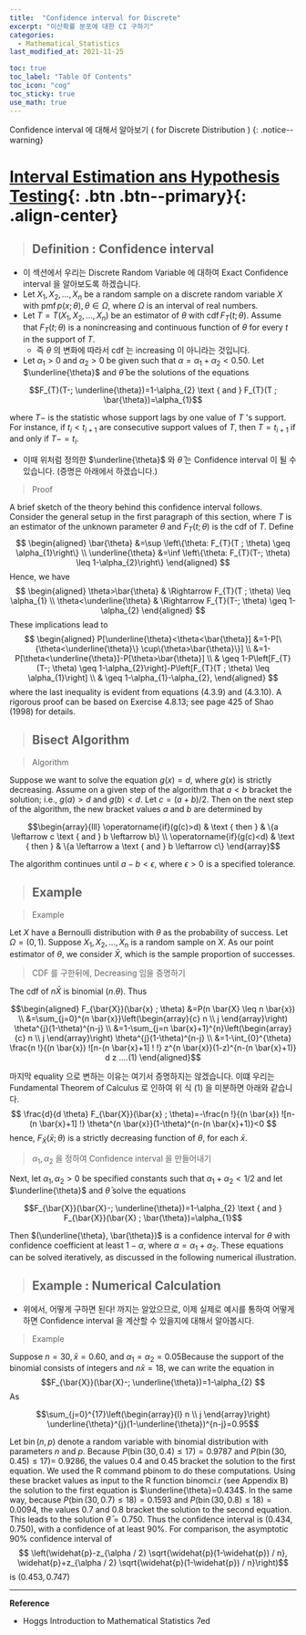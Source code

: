 ```yaml
---
title:  "Confidence interval for Discrete"
excerpt: "이산확률 분포에 대한 CI 구하기"
categories:
  - Mathematical_Statistics
last_modified_at: 2021-11-25

toc: true
toc_label: "Table Of Contents"
toc_icon: "cog"
toc_sticky: true
use_math: true
---
```


 Confidence interval 에 대해서 알아보기 ( for Discrete Distribution )
{: .notice--warning}

# [Interval Estimation ans Hypothesis Testing](#link){: .btn .btn--primary}{: .align-center}

> ## Definition : Confidence interval

- 이 섹션에서 우리는 Discrete Random Variable 에 대하여 Exact Confidence interval 을 알아보도록 하겠습니다. 
- Let $X_{1}, X_{2}, \ldots, X_{n}$ be a random sample on a discrete random variable $X$ with $\operatorname{pmf} p(x ; \theta), \theta \in \Omega$, where $\Omega$ is an interval of real numbers. 
- Let $T=T\left(X_{1}, X_{2}, \ldots, X_{n}\right)$ be an estimator of $\theta$ with $\operatorname{cdf} F_{T}(t ; \theta)$. Assume that $F_{T}(t ; \theta)$ is a nonincreasing and continuous function of $\theta$ for every $t$ in the support of $T$. 
  - 즉 $\theta$ 의 변화에 따라서 cdf 는 increasing 이 아니라는 것입니다.
- Let $\alpha_{1}>0$ and $\alpha_{2}>0$ be given such that $\alpha=\alpha_{1}+\alpha_{2}<0.50$. Let $\underline{\theta}$ and $\bar{\theta}$ be the solutions of the equations

$$F_{T}(T-; \underline{\theta})=1-\alpha_{2} \text { and } F_{T}(T ; \bar{\theta})=\alpha_{1}$$

where $T-$ is the statistic whose support lags by one value of $T$ 's support. For instance, if $t_{i}<t_{i+1}$ are consecutive support values of $T$, then $T=t_{i+1}$ if and only if $T-=t_{i}$. 

- 이때 위처럼 정의한 $\underline{\theta}$ 와 $\bar{\theta}$ 는 Confidence interval 이 될 수 있습니다. (증명은 아래에서 하겠습니다.)

> Proof

A brief sketch of the theory behind this confidence interval follows. Consider the general setup in the first paragraph of this section, where $T$ is an estimator of the unknown parameter $\theta$ and $F_{T}(t ; \theta)$ is the cdf of $T$. Define
$$
\begin{aligned}
\bar{\theta} &=\sup \left\{\theta: F_{T}(T ; \theta) \geq \alpha_{1}\right\} \\
\underline{\theta} &=\inf \left\{\theta: F_{T}(T-; \theta) \leq 1-\alpha_{2}\right\}
\end{aligned}
$$
Hence, we have
$$
\begin{aligned}
\theta>\bar{\theta} & \Rightarrow F_{T}(T ; \theta) \leq \alpha_{1} \\
\theta<\underline{\theta} & \Rightarrow F_{T}(T-; \theta) \geq 1-\alpha_{2}
\end{aligned}
$$
These implications lead to
$$
\begin{aligned}
P[\underline{\theta}<\theta<\bar{\theta}] &=1-P[\{\theta<\underline{\theta}\} \cup\{\theta>\bar{\theta}\}] \\
&=1-P[\theta<\underline{\theta}]-P[\theta>\bar{\theta}] \\
& \geq 1-P\left[F_{T}(T-; \theta) \geq 1-\alpha_{2}\right]-P\left[F_{T}(T ; \theta) \leq \alpha_{1}\right] \\
& \geq 1-\alpha_{1}-\alpha_{2},
\end{aligned}
$$
where the last inequality is evident from equations (4.3.9) and (4.3.10). A rigorous proof can be based on Exercise $4.8 .13 ;$ see page 425 of Shao (1998) for details.

> ## Bisect Algorithm 

> Algorithm

Suppose we want to solve the equation $g(x)=d$, where $g(x)$ is strictly decreasing. Assume on a given step of the algorithm that $a<b$ bracket the solution; i.e., $g(a)>d$ and $g(b)<d .$ Let $c=(a+b) / 2 .$ Then on the next step of the algorithm, the new bracket values $a$ and $b$ are determined by

$$\begin{array}{lll}
\operatorname{if}(g(c)>d) & \text { then } & \{a \leftarrow c \text { and } b \leftarrow b\} \\
\operatorname{if}(g(c)<d) & \text { then } & \{a \leftarrow a \text { and } b \leftarrow c\}
\end{array}$$

The algorithm continues until $a-b<\epsilon$, where $\epsilon>0$ is a specified tolerance.

> ## Example

> Example

Let $X$ have a Bernoulli distribution with $\theta$ as the probability of success. Let $\Omega=(0,1) .$ Suppose $X_{1}, X_{2}, \ldots, X_{n}$ is a random sample on $X$. As our point estimator of $\theta$, we consider $\bar{X}$, which is the sample proportion of successes. 

> CDF 를 구한뒤에, Decreasing 임을 증명하기

The cdf of $n \bar{X}$ is binomial $(n . \theta)$. Thus

$$\begin{aligned}
F_{\bar{X}}(\bar{x} ; \theta) &=P(n \bar{X} \leq n \bar{x}) \\
&=\sum_{j=0}^{n \bar{x}}\left(\begin{array}{c}
n \\
j
\end{array}\right) \theta^{j}(1-\theta)^{n-j} \\
&=1-\sum_{j=n \bar{x}+1}^{n}\left(\begin{array}{c}
n \\
j
\end{array}\right) \theta^{j}(1-\theta)^{n-j} \\
&=1-\int_{0}^{\theta} \frac{n !}{(n \bar{x}) ![n-(n \bar{x}+1] ! !} z^{n \bar{x}}(1-z)^{n-(n \bar{x}+1)} d z ....(1)
\end{aligned}$$

마지막 equality 으로 변하는 이유는 여기서 증명하지는 않겠습니다. 이떄 우리는 Fundamental Theorem of Calculus 로 인하여 위 식 (1) 을 미분하면 아래와 같습니다. 
$$
\frac{d}{d \theta} F_{\bar{X}}(\bar{x} ; \theta)=-\frac{n !}{(n \bar{x}) ![n-(n \bar{x}+1] !} \theta^{n \bar{x}}(1-\theta)^{n-(n \bar{x}+1)}<0
$$
hence, $F_{\bar{X}}(\bar{x} ; \theta)$ is a strictly decreasing function of $\theta$, for each $\bar{x}$. 

> $\alpha_1 , \alpha_2$ 을 정하여 Confidence interval 을 만들어내기

Next, let $\alpha_{1}, \alpha_{2}>0$ be specified constants such that $\alpha_{1}+\alpha_{2}<1 / 2$ and let $\underline{\theta}$ and $\bar{\theta}$ solve the equations

$$F_{\bar{X}}(\bar{X}-; \underline{\theta})=1-\alpha_{2} \text { and } F_{\bar{X}}(\bar{X} ; \bar{\theta})=\alpha_{1}$$

Then $(\underline{\theta}, \bar{\theta})$ is a confidence interval for $\theta$ with confidence coefficient at least $1-\alpha$, where $\alpha=\alpha_{1}+\alpha_{2}$. These equations can be solved iteratively, as discussed in the following numerical illustration.

> ## Example : Numerical Calculation

- 위에서, 어떻게 구하면 된다! 까지는 알았으므로, 이제 실제로 예시를 통하여 어떻게 하면 Confidence interval 을 계산할 수 있을지에 대해서 알아봅시다.

> Example

Suppose $n=30, \bar{x}=0.60$​, and $\alpha_{1}=\alpha_{2}=0.05$​ Because the support of the binomial consists of integers and $n \bar{x}=18$​, we can write the equation in $$F_{\bar{X}}(\bar{X}-; \underline{\theta})=1-\alpha_{2} $$ As 

$$\sum_{j=0}^{17}\left(\begin{array}{l}
n \\
j
\end{array}\right) \underline{\theta}^{j}(1-\underline{\theta})^{n-j}=0.95$$

Let $\operatorname{bin}(n, p)$ denote a random variable with binomial distribution with parameters $n$ and $p$. Because $P(\operatorname{bin}(30,0.4) \leq 17)=0.9787$ and $P(\operatorname{bin}(30,0.45) \leq 17)=$ $0.9286$, the values $0.4$ and $0.45$ bracket the solution to the first equation. We used the $\mathrm{R}$ command pbinom to do these computations. Using these bracket values as input to the R function binomci.r (see Appendix B) the solution to the first equation is $\underline{\theta}=0.434$. In the same way, because $P(\operatorname{bin}(30,0.7) \leq 18)=0.1593$ and $P(\operatorname{bin}(30,0.8) \leq 18)=0.0094$, the values $0.7$ and $0.8$ bracket the solution to the second equation. This leads to the solution $\bar{\theta}=0.750$. Thus the confidence interval is $(0.434,0.750)$, with a confidence of at least $90 \%$. For comparison, the asymptotic $90 \%$ confidence interval of $$
\left(\widehat{p}-z_{\alpha / 2} \sqrt{\widehat{p}(1-\widehat{p}) / n}, \widehat{p}+z_{\alpha / 2} \sqrt{\widehat{p}(1-\widehat{p}) / n}\right)$$ is $(0.453,0.747)$ 

---

**Reference**

- Hoggs Introduction to Mathematical Statistics 7ed



